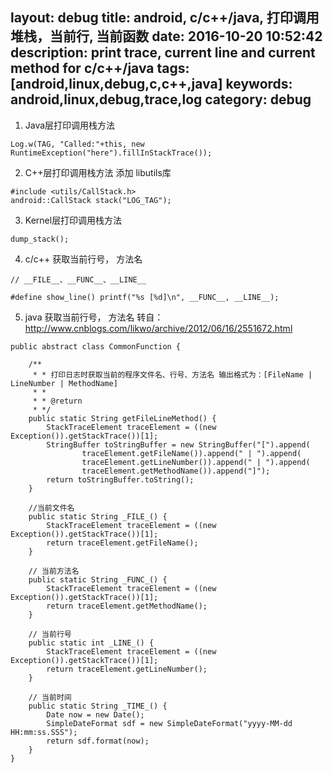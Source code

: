 layout: debug
title: android, c/c++/java, 打印调用堆栈，当前行, 当前函数
date: 2016-10-20 10:52:42
description: print trace, current line and current method for c/c++/java
tags: [android,linux,debug,c,c++,java]
keywords: android,linux,debug,trace,log
category: debug
---
<!-- more -->
1. Java层打印调用栈方法
```
Log.w(TAG, "Called:"+this, new RuntimeException("here").fillInStackTrace());
```

2. C++层打印调用栈方法
添加 libutils库
```
#include <utils/CallStack.h>
android::CallStack stack("LOG_TAG");
```

3. Kernel层打印调用栈方法
```
dump_stack();
```

4. c/c++ 获取当前行号， 方法名
```
// __FILE__、__FUNC__、__LINE__

#define show_line() printf("%s [%d]\n", __FUNC__, __LINE__);
```

5. java 获取当前行号， 方法名
转自： http://www.cnblogs.com/likwo/archive/2012/06/16/2551672.html
```
public abstract class CommonFunction {

	/** 
	 * * 打印日志时获取当前的程序文件名、行号、方法名 输出格式为：[FileName | LineNumber | MethodName]
	 * *
	 * * @return
	 * */
	public static String getFileLineMethod() {
		StackTraceElement traceElement = ((new Exception()).getStackTrace())[1];
		StringBuffer toStringBuffer = new StringBuffer("[").append(
				traceElement.getFileName()).append(" | ").append(
				traceElement.getLineNumber()).append(" | ").append(
				traceElement.getMethodName()).append("]");
		return toStringBuffer.toString();
	}   

	//当前文件名
	public static String _FILE_() {
		StackTraceElement traceElement = ((new Exception()).getStackTrace())[1];
		return traceElement.getFileName();
	}   

	// 当前方法名
	public static String _FUNC_() {
		StackTraceElement traceElement = ((new Exception()).getStackTrace())[1];
		return traceElement.getMethodName();
	}   

	// 当前行号
	public static int _LINE_() {
		StackTraceElement traceElement = ((new Exception()).getStackTrace())[1];
		return traceElement.getLineNumber();
	}   

	// 当前时间
	public static String _TIME_() {
		Date now = new Date();
		SimpleDateFormat sdf = new SimpleDateFormat("yyyy-MM-dd HH:mm:ss.SSS");
		return sdf.format(now);
	}   
}
```




